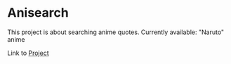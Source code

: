 # Anisearch

This project is about searching anime quotes. Currently available: "Naruto" anime

Link to [Project](https://anisearchh.vercel.app/)


